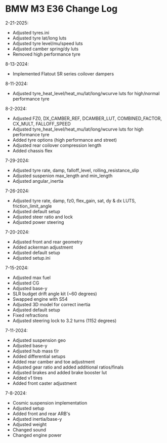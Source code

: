 # BMW M3 E36 Change Log

2-21-2025:

- Adjusted tyres.ini
- Adjusted tyre lat/long luts
- Adjusted tyre level/mu/speed luts
- Adjusted camber spring/dy luts
- Removed high performance tyre

8-13-2024:
- Implemented Flatout SR series coilover dampers

8-11-2024:
- Adjusted tyre_heat_level/heat_mu/lat/long/wcurve luts for high/normal performance tyre

8-2-2024:
- Adjusted FZ0, DX_CAMBER_REF, DCAMBER_LUT, COMBINED_FACTOR, CX_MULT, FALLOFF_SPEED
- Adjusted tyre_heat_level/heat_mu/lat/long/wcurve luts for high performance tyre
- Added tyre options (high performance and street)
- Adjusted rear coilover compression length
- Added chassis flex

7-29-2024:
- Adjusted tyre rate, damp, falloff_level, rolling_resistance_slip
- Adjusted suspenion max_length and min_length
- Adjusted angular_inertia

7-26-2024:
- Adjusted tyre rate, damp, fz0, flex_gain, sat, dy & dx LUTS, friction_limit_angle
- Adjusted default setup
- Adjusted steer ratio and lock
- Adjusted power steering

7-20-2024:
- Adjusted front and rear geometry
- Added ackerman adjustment
- Adjusted default setup
- Adjusted setup.ini

7-15-2024:
- Adjusted max fuel
- Adjusted CG
- Adjusted base-y
- SLR budget drift angle kit (~60 degrees)
- Swapped engine with S54
- Adjusted 3D model for correct inertia
- Adjusted default setup
- Fixed refractions
- Adjusted steering lock to 3.2 turns (1152 degrees)

7-11-2024:
- Adjusted suspension geo
- Adjusted base-y
- Adjusted hub mass f/r
- Added differential setups
- Added rear camber and toe adjustment
- Adjusted gear ratio and added additional ratios/finals
- Adjusted brakes and added brake booster lut
- Added v1 tires
- Added front caster adjustment

7-8-2024:
- Cosmic suspension implementation
- Adjusted setup
- Added front and rear ARB's
- Adjusted inertia/base-y
- Adjusted weight
- Changed sound
- Changed engine power